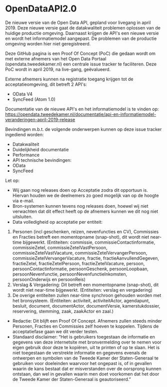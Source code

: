 # OpenDataAPI2.0
De nieuwe versie van de Open Data API, gepland voor livegang in april 2019. Deze nieuwe versie gaat de datakwaliteit problemen oplossen van de huidige productie omgeving. Daarnaast krijgen de API's een nieuwe versie en wordt het informatiemodel aangepast. De problemen van de productie omgeving worden hier niet geregistreerd.

Deze GitHub pagina is een Proof Of Concept (PoC) die gedaan wordt om met externe afnemers van het Open Data Portaal (opendata.tweedekamer.nl) een centrale issue tracker te faciliteren. Deze PoC wordt in april 2019, na live-gang, geëvalueerd. 

Externe afnemers kunnen na registratie toegang krijgen tot de acceptatieomgeving, dit betreft 2 API's:
- OData V4
- SyncFeed (Atom 1.0)

Documentatie van de nieuwe API's en het informatiemodel is te vinden op:
https://opendata.tweedekamer.nl/documentatie/api-en-informatiemodel-veranderingen-april-2019-release

Bevindingen m.b.t. de volgende onderwerpen kunnen op deze issue tracker ingediend worden:
-	Datakwaliteit
-	Duidelijkheid documentatie
-	Performance
-	API technische bevindingen:
  - OData
  - SyncFeed

Let op:
-	Wij gaan nog releases doen op Acceptatie zodra dit opportuun is. Hiervan houden we de deelnemers zo goed mogelijk van op de hoogte via e-mail.
-	Bron-systemen kunnen tevens nog releases doen, hoewel wij niet verwachten dat dit effect heeft op de afnemers kunnen we dit nog niet uitsluiten.
-	Data volledigheid op acceptatie per entiteit:
1. Personen (incl geschenken, reizen, nevenfuncties en CV), Commissies en Fracties betreft een momentopname (snap-shot), dit wordt niet near-time bijgewerkt. (Entiteiten: commissie, commissieContactinformatie, commissieZetel, commissieZetelVastPersoon, commissieZetelVastVacature, commissieZetelVervangerPersoon, commissieZetelVervangerVacature, fractie, fractieAanvullendGegeven, fractieZetel, fractieZetelPersoon, fractieZetelVacature, persoon, persoonContactinformatie, persoonGeschenk, persoonLoopbaan, persoonNevenfunctie, persoonNevenfunctieInkomsten, persoonOnderwijs en persoonReis)
2. Verslag & Vergadering: Dit betreft een momentopname (snap-shot), dit wordt niet near-time bijgewerkt. (Entiteiten: verslag en vergadering)
3. De overige entiteiten zullen near-time synchroon gehouden worden met het bronsysteem. (Entiteiten: activiteit, activiteitActor, agendapunt, besluit, document, documentActor, documentVersie, kamerstukdossier, reservering, stemming, zaak, zaakActor en zaal.)
-	Redactie: Dit blijft een Proof Of Concept. Afnemers zullen steeds minder Personen, Fracties en Commissies zelf hoeven te koppelen. Tijdens de acceptatiefase gaan we dit verder testen.
-	Standaard disclaimer: 
“Het is gebruikers toegestaan de informatie en gegevens van deze internetsite met bronvermelding over te nemen voor eigen gebruik door deze te kopiëren, uit te printen of op te slaan. Het is niet toegestaan de verstrekte informatie en gegevens evenals de ontwerpen en symbolen van de Tweede Kamer der Staten-Generaal te gebruiken voor doeleinden waarvoor het ongepast is, of in gevallen waarin de kans bestaat dat er misverstanden over de oorsprong kunnen ontstaan, dan wel in gevallen waarin men doet voorkomen dat het door de Tweede Kamer der Staten-Generaal is geautoriseerd.”
